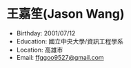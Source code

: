 # 王嘉笙(Jason Wang)
-  Birthday: 2001/07/12 
-   Education: 國立中央大學/資訊工程學系 
-   Location: 高雄市
-   Email: ffggoo9527@gmail.com

